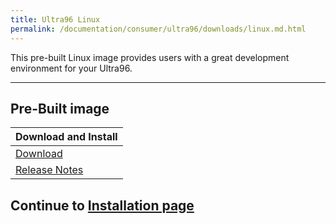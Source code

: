 ```yaml
---
title: Ultra96 Linux
permalink: /documentation/consumer/ultra96/downloads/linux.md.html
---
```


This pre-built Linux image provides users with a great development environment for your Ultra96.

***

## Pre-Built image

| Download and Install                                                                                   |
|:-------------------------------------------------------------------------------------------------------|
|[Download](https://releases.linaro.org/96boards/ultra96/avnet/openembedded/latest/Ultra96_rev1_sdcard_image_180409.tar.gz)    |
|[Release Notes](https://releases.linaro.org/96boards/ultra96/avnet/openembedded/latest/)                         |

## Continue to [Installation page](../installation)